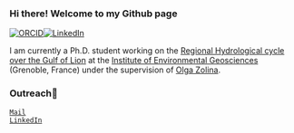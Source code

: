 ### Hi there! Welcome to my Github page 
[![ORCID](https://img.shields.io/static/v1?label=ORCID&message=0000-0003-0226-9057&color=green&style=flat-square&logo=orcid)](https://orcid.org/my-orcid?orcid=0000-0003-4731-7729)[![LinkedIn](https://img.shields.io/static/v1?label=&message=LinkedIn&color=0077B5&style=flat-square&logo=linkedin)](https://www.linkedin.com/in/fatima-jomaa-16991a1b5/)

I am currently a Ph.D. student working on the [Regional Hydrological cycle over the Gulf of Lion](https://www.theses.fr/s273306) 
 at the [Institute of Environmental Geosciences](http://www.ige-grenoble.fr/?lang=en) (Grenoble, France) under the supervision of [Olga Zolina](http://pp.ige-grenoble.fr/pageperso/zolinao/).

### Outreach:email:
 <code>[Mail](mailto:fatima.jomaa@univ-grenoble-alpes.fr)</code>     
 <code>[LinkedIn](https://www.linkedin.com/in/fatima-jomaa-16991a1b5/)</code> 


